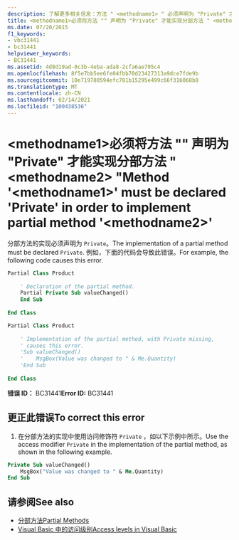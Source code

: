 ```yaml
---
description: 了解更多相关信息：方法 " <methodname1> " 必须声明为 "Private" 才能实现分部方法 " <methodname2> "
title: <methodname1>必须将方法 "" 声明为 "Private" 才能实现分部方法 " <methodname2> "
ms.date: 07/20/2015
f1_keywords:
- vbc31441
- bc31441
helpviewer_keywords:
- BC31441
ms.assetid: 4d8d19ad-0c3b-4eba-ada8-2cfa6ae795c4
ms.openlocfilehash: 8f5e7bb5ee6fe04fbb70d23427313a9dce7fde9b
ms.sourcegitcommit: 10e719780594efc781b15295e499c66f316068b8
ms.translationtype: MT
ms.contentlocale: zh-CN
ms.lasthandoff: 02/14/2021
ms.locfileid: "100438536"
---
```

# <a name="method-methodname1-must-be-declared-private-in-order-to-implement-partial-method-methodname2"></a><span data-ttu-id="82989-103">\<methodname1>必须将方法 "" 声明为 "Private" 才能实现分部方法 " \<methodname2> "</span><span class="sxs-lookup"><span data-stu-id="82989-103">Method '\<methodname1>' must be declared 'Private' in order to implement partial method '\<methodname2>'</span></span>

<span data-ttu-id="82989-104">分部方法的实现必须声明为 `Private`。</span><span class="sxs-lookup"><span data-stu-id="82989-104">The implementation of a partial method must be declared `Private`.</span></span> <span data-ttu-id="82989-105">例如，下面的代码会导致此错误。</span><span class="sxs-lookup"><span data-stu-id="82989-105">For example, the following code causes this error.</span></span>  
  
```vb  
Partial Class Product  
  
    ' Declaration of the partial method.  
    Partial Private Sub valueChanged()  
    End Sub  
  
End Class  
```  
  
```vb  
Partial Class Product  
  
    ' Implementation of the partial method, with Private missing,
    ' causes this error.
    'Sub valueChanged()  
    '    MsgBox(Value was changed to " & Me.Quantity)  
    'End Sub  
  
End Class  
```  
  
 <span data-ttu-id="82989-106">**错误 ID：** BC31441</span><span class="sxs-lookup"><span data-stu-id="82989-106">**Error ID:** BC31441</span></span>  
  
## <a name="to-correct-this-error"></a><span data-ttu-id="82989-107">更正此错误</span><span class="sxs-lookup"><span data-stu-id="82989-107">To correct this error</span></span>  
  
1. <span data-ttu-id="82989-108">在分部方法的实现中使用访问修饰符 `Private` ，如以下示例中所示。</span><span class="sxs-lookup"><span data-stu-id="82989-108">Use the access modifier `Private` in the implementation of the partial method, as shown in the following example.</span></span>  
  
```vb  
Private Sub valueChanged()  
    MsgBox("Value was changed to " & Me.Quantity)  
End Sub  
```  
  
## <a name="see-also"></a><span data-ttu-id="82989-109">请参阅</span><span class="sxs-lookup"><span data-stu-id="82989-109">See also</span></span>

- [<span data-ttu-id="82989-110">分部方法</span><span class="sxs-lookup"><span data-stu-id="82989-110">Partial Methods</span></span>](../programming-guide/language-features/procedures/partial-methods.md)
- [<span data-ttu-id="82989-111">Visual Basic 中的访问级别</span><span class="sxs-lookup"><span data-stu-id="82989-111">Access levels in Visual Basic</span></span>](../programming-guide/language-features/declared-elements/access-levels.md)
